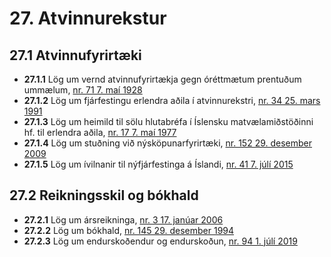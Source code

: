# 27. Atvinnurekstur

## 27.1 Atvinnufyrirtæki

* __27.1.1__ Lög um vernd atvinnufyrirtækja gegn óréttmætum prentuðum ummælum, [nr. 71 7. maí 1928](1928071.md)
* __27.1.2__ Lög um fjárfestingu erlendra aðila í atvinnurekstri, [nr. 34 25. mars 1991](1991034.md)
* __27.1.3__ Lög um heimild til sölu hlutabréfa í Íslensku matvælamiðstöðinni hf. til erlendra aðila, [nr. 17 7. maí 1977](1977017.md)
* __27.1.4__ Lög um stuðning við nýsköpunarfyrirtæki, [nr. 152 29. desember 2009](2009152.md)
* __27.1.5__ Lög um ívilnanir til nýfjárfestinga á Íslandi, [nr. 41 7. júlí 2015](2015041.md)

## 27.2 Reikningsskil og bókhald

* __27.2.1__ Lög um ársreikninga, [nr. 3 17. janúar 2006](2006003.md)
* __27.2.2__ Lög um bókhald, [nr. 145 29. desember 1994](1994145.md)
* __27.2.3__ Lög um endurskoðendur og endurskoðun, [nr. 94  1. júlí 2019](2019094.md)


